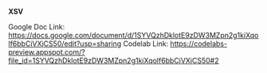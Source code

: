**XSV**

Google Doc Link: https://docs.google.com/document/d/1SYVQzhDklotE9zDW3MZpn2g1kiXqolf6bbCiVXjCS50/edit?usp=sharing
Codelab Link: https://codelabs-preview.appspot.com/?file_id=1SYVQzhDklotE9zDW3MZpn2g1kiXqolf6bbCiVXjCS50#2
